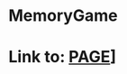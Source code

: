 # MemoryGame

# Link to: [PAGE]([(https://dice-roolll.netlify.app/)https://dice-roolll.netlify.app/)] </div>
